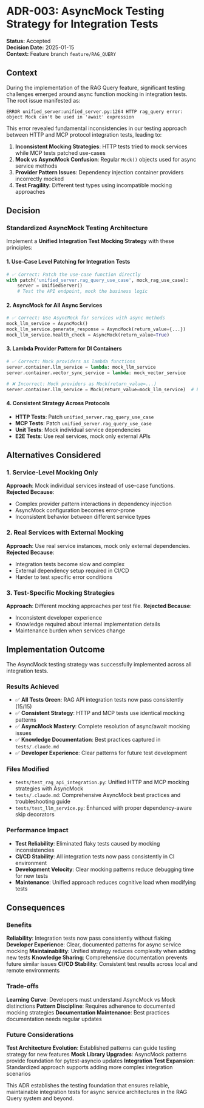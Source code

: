 # ADR-003: AsyncMock Testing Strategy for Integration Tests

**Status:** Accepted  
**Decision Date:** 2025-01-15  
**Context:** Feature branch `feature/RAG_QUERY`

## Context

During the implementation of the RAG Query feature, significant testing challenges emerged around async function mocking in integration tests. The root issue manifested as:

```
ERROR unified_server:unified_server.py:1264 HTTP rag_query error: object Mock can't be used in 'await' expression
```

This error revealed fundamental inconsistencies in our testing approach between HTTP and MCP protocol integration tests, leading to:

1. **Inconsistent Mocking Strategies**: HTTP tests tried to mock services while MCP tests patched use-cases
2. **Mock vs AsyncMock Confusion**: Regular `Mock()` objects used for async service methods
3. **Provider Pattern Issues**: Dependency injection container providers incorrectly mocked
4. **Test Fragility**: Different test types using incompatible mocking approaches

## Decision

### Standardized AsyncMock Testing Architecture

Implement a **Unified Integration Test Mocking Strategy** with these principles:

#### 1. Use-Case Level Patching for Integration Tests
```python
# ✅ Correct: Patch the use-case function directly
with patch('unified_server.rag_query_use_case', mock_rag_use_case):
    server = UnifiedServer()
    # Test the API endpoint, mock the business logic
```

#### 2. AsyncMock for All Async Services
```python
# ✅ Correct: Use AsyncMock for services with async methods  
mock_llm_service = AsyncMock()
mock_llm_service.generate_response = AsyncMock(return_value={...})
mock_llm_service.health_check = AsyncMock(return_value=True)
```

#### 3. Lambda Provider Pattern for DI Containers
```python
# ✅ Correct: Mock providers as lambda functions
server.container.llm_service = lambda: mock_llm_service
server.container.vector_sync_service = lambda: mock_vector_service

# ❌ Incorrect: Mock providers as Mock(return_value=...)
server.container.llm_service = Mock(return_value=mock_llm_service)  # Breaks at runtime
```

#### 4. Consistent Strategy Across Protocols
- **HTTP Tests**: Patch `unified_server.rag_query_use_case` 
- **MCP Tests**: Patch `unified_server.rag_query_use_case`
- **Unit Tests**: Mock individual service dependencies
- **E2E Tests**: Use real services, mock only external APIs

## Alternatives Considered

### 1. Service-Level Mocking Only
**Approach**: Mock individual services instead of use-case functions.
**Rejected Because**: 
- Complex provider pattern interactions in dependency injection
- AsyncMock configuration becomes error-prone
- Inconsistent behavior between different service types

### 2. Real Services with External Mocking
**Approach**: Use real service instances, mock only external dependencies.
**Rejected Because**:
- Integration tests become slow and complex
- External dependency setup required in CI/CD
- Harder to test specific error conditions

### 3. Test-Specific Mocking Strategies
**Approach**: Different mocking approaches per test file.
**Rejected Because**:
- Inconsistent developer experience
- Knowledge required about internal implementation details
- Maintenance burden when services change

## Implementation Outcome

The AsyncMock testing strategy was successfully implemented across all integration tests.

### Results Achieved

- ✅ **All Tests Green**: RAG API integration tests now pass consistently (15/15)
- ✅ **Consistent Strategy**: HTTP and MCP tests use identical mocking patterns
- ✅ **AsyncMock Mastery**: Complete resolution of async/await mocking issues
- ✅ **Knowledge Documentation**: Best practices captured in `tests/.claude.md`
- ✅ **Developer Experience**: Clear patterns for future test development

### Files Modified

- `tests/test_rag_api_integration.py`: Unified HTTP and MCP mocking strategies with AsyncMock
- `tests/.claude.md`: Comprehensive AsyncMock best practices and troubleshooting guide
- `tests/test_llm_service.py`: Enhanced with proper dependency-aware skip decorators

### Performance Impact

- **Test Reliability**: Eliminated flaky tests caused by mocking inconsistencies
- **CI/CD Stability**: All integration tests now pass consistently in CI environment  
- **Development Velocity**: Clear mocking patterns reduce debugging time for new tests
- **Maintenance**: Unified approach reduces cognitive load when modifying tests

## Consequences

### Benefits

**Reliability**: Integration tests now pass consistently without flaking
**Developer Experience**: Clear, documented patterns for async service mocking
**Maintainability**: Unified strategy reduces complexity when adding new tests
**Knowledge Sharing**: Comprehensive documentation prevents future similar issues
**CI/CD Stability**: Consistent test results across local and remote environments

### Trade-offs

**Learning Curve**: Developers must understand AsyncMock vs Mock distinctions
**Pattern Discipline**: Requires adherence to documented mocking strategies
**Documentation Maintenance**: Best practices documentation needs regular updates

### Future Considerations

**Test Architecture Evolution**: Established patterns can guide testing strategy for new features
**Mock Library Upgrades**: AsyncMock patterns provide foundation for pytest-asyncio updates
**Integration Test Expansion**: Standardized approach supports adding more complex integration scenarios

This ADR establishes the testing foundation that ensures reliable, maintainable integration tests for async service architectures in the RAG Query system and beyond.